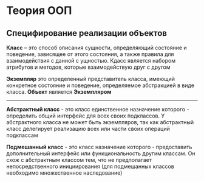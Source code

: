 # Теория ООП

## Специфирование реализации объектов

**Класс** – это способ описания сущности, определяющий состояние и поведение, 
зависящее от этого состояния, а также правила для взаимодействия с данной с
ущностью. Кдасс является набором атрибутов и методов, которые взаимодействую 
друг с другом

**Экземпляр** это определенный представитель класса, имеющий конкретное 
состояние и поведение, определяемое абстракцией в виде класса. **Объект** 
является **Экземпляром**

____

**Абстрактный класс** - это класс единственное назначение которого - 
определить общий интерфейс для всех своих подклассов. У абстрактного 
класса не может быть экземпляров, так как абстрактный класс делегирует 
реализацию всех или части своих операций подклассам

**Подмешанный класс** - это класс назначение которого - предоставить 
дополнительный интерфейс или функциональность другим классам. Он схож 
с абстрактным классом тем, что не предполагает непосредственного 
инициирования (для подмешанных классов необходимо множественное наследование)
